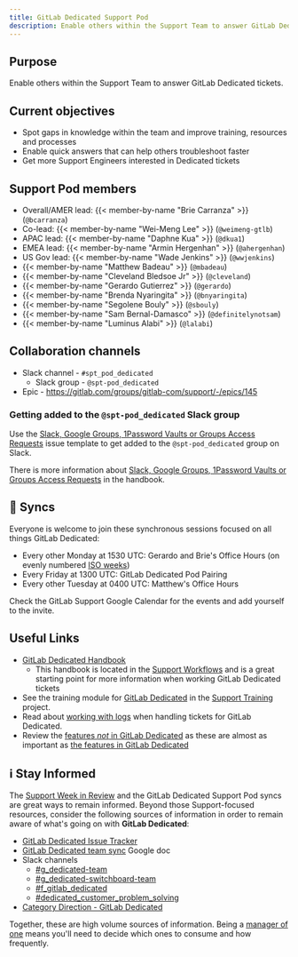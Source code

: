 ```yaml
---
title: GitLab Dedicated Support Pod
description: Enable others within the Support Team to answer GitLab Dedicated tickets.
---
```


## Purpose

Enable others within the Support Team to answer GitLab Dedicated tickets.

## Current objectives

- Spot gaps in knowledge within the team and improve training, resources and processes
- Enable quick answers that can help others troubleshoot faster
- Get more Support Engineers interested in Dedicated tickets

## Support Pod members

- Overall/AMER lead: {{< member-by-name "Brie Carranza" >}} (`@bcarranza`)
- Co-lead: {{< member-by-name "Wei-Meng Lee" >}} (`@weimeng-gtlb`)
- APAC lead: {{< member-by-name "Daphne Kua" >}} (`@dkua1`)
- EMEA lead: {{< member-by-name "Armin Hergenhan" >}} (`@ahergenhan`)
- US Gov lead: {{< member-by-name "Wade Jenkins" >}} (`@wwjenkins`)
- {{< member-by-name "Matthew Badeau" >}} (`@mbadeau`)
- {{< member-by-name "Cleveland Bledsoe Jr" >}} (`@cleveland`)
- {{< member-by-name "Gerardo Gutierrez" >}} (`@gerardo`)
- {{< member-by-name "Brenda Nyaringita" >}} (`@bnyaringita`)
- {{< member-by-name "Segolene Bouly" >}} (`@sbouly`)
- {{< member-by-name "Sam Bernal-Damasco" >}} (`@definitelynotsam`)
- {{< member-by-name "Luminus Alabi" >}} (`@lalabi`)

## Collaboration channels

- Slack channel - `#spt_pod_dedicated`
  - Slack group - `@spt-pod_dedicated`
- Epic - https://gitlab.com/groups/gitlab-com/support/-/epics/145

### Getting added to the `@spt-pod_dedicated` Slack group

Use the [Slack, Google Groups, 1Password Vaults or Groups Access Requests](https://gitlab.com/gitlab-com/team-member-epics/access-requests/-/issues/new?issuable_template=slack_googlegroup_1Passwordgroupvault) issue template to get added to the `@spt-pod_dedicated` group on Slack.

There is more information about [Slack, Google Groups, 1Password Vaults or Groups Access Requests](/handbook/it/end-user-services/onboarding-access-requests/access-requests/#slack-google-groups-1password-vaults-or-groups-access-requests) in the handbook.

## 🍐 Syncs

Everyone is welcome to join these synchronous sessions focused on all things GitLab Dedicated:

- Every other Monday at 1530 UTC: Gerardo and Brie's Office Hours (on evenly numbered [ISO weeks](https://www.epochconverter.com/weeknumbers))
- Every Friday at 1300 UTC: GitLab Dedicated Pod Pairing
- Every other Tuesday at 0400 UTC: Matthew's Office Hours

Check the GitLab Support Google Calendar for the events and add yourself to the invite.

## Useful Links

- [GitLab Dedicated Handbook](/handbook/support/workflows/dedicated/)
  - This handbook is located in the [Support Workflows](/handbook/support/workflows/) and is a great starting point for more information when working GitLab Dedicated tickets
- See the training module for [GitLab Dedicated](https://gitlab.com/gitlab-com/support/support-training/-/blob/master/.gitlab/issue_templates/GitLab%20Dedicated.md) in the [Support Training](https://gitlab.com/gitlab-com/support/support-training) project.
- Read about [working with logs](/handbook/support/workflows/dedicated/#working-with-logs) when handling tickets for GitLab Dedicated.
- Review the [features _not_ in GitLab Dedicated](https://docs.gitlab.com/subscriptions/gitlab_dedicated/#features-that-are-not-available) as these are almost as important as [the features in GitLab Dedicated](https://docs.gitlab.com/subscriptions/gitlab_dedicated/#available-features)

## ℹ️  Stay Informed

The [Support Week in Review](https://gitlab.com/gitlab-com/support/readiness/support-week-in-review) and the GitLab Dedicated Support Pod syncs are great ways to remain informed. Beyond those Support-focused resources, consider the following sources of information in order to remain aware of what's going on with **GitLab Dedicated**:

- [GitLab Dedicated Issue Tracker](https://gitlab.com/gitlab-com/gl-infra/gitlab-dedicated/team/-/issues/?sort=created_date&state=opened&first_page_size=100)
- [GitLab Dedicated team sync](https://docs.google.com/document/d/1rxbSQAiUsTjJrCc6HwHPWK11lSMHMaDki9QGGyQoa4g/edit#heading=h.26hld95ocrkv) Google doc
- Slack channels
  - [#g_dedicated-team](https://gitlab.slack.com/archives/C025LECQY0M)
  - [#g_dedicated-switchboard-team](https://gitlab.slack.com/archives/C04DG7DR1LG)
  - [#f_gitlab_dedicated](https://gitlab.slack.com/archives/C01S0QNSYJ2)
  - [#dedicated_customer_problem_solving](https://gitlab.slack.com/archives/C05FFHWU6AH)
- [Category Direction - GitLab Dedicated](https://about.gitlab.com/direction/saas-platforms/dedicated/#q4)

Together, these are high volume sources of information. Being a [manager of one](/handbook/values/#managers-of-one) means you'll need to decide which ones to consume and how frequently.
